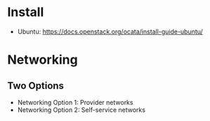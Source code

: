 # Install
* Ubuntu: https://docs.openstack.org/ocata/install-guide-ubuntu/

# Networking
## Two Options
* Networking Option 1: Provider networks
* Networking Option 2: Self-service networks
